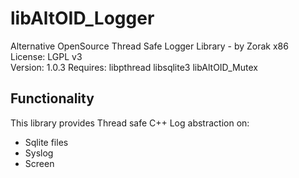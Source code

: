 # libAltOID_Logger

Alternative OpenSource Thread Safe Logger Library - by Zorak x86
License: LGPL v3  
Version: 1.0.3
Requires: libpthread libsqlite3 libAltOID_Mutex

## Functionality

This library provides Thread safe C++ Log abstraction on:

- Sqlite files
- Syslog
- Screen
